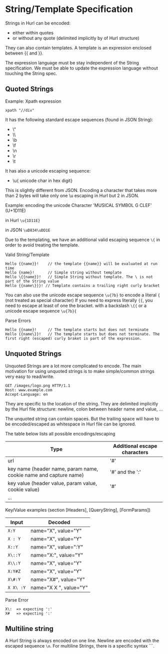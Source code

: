 # String/Template Specification

Strings in Hurl can be encoded:
- either within quotes
- or without any quote (delimited implicitly by of Hurl structure)

They can also contain templates. A template is an expression enclosed between  {{ and }}.

The expression language must be stay independent of the String specification.
We must be able to update the expression language without touching the String spec.



## Quoted Strings

Example: Xpath expression

```xpath "//div"```

It has the following standard escape sequences (found in JSON String):
- \\"
- \\\
- \\b
- \\f
- \\n
- \\r
- \\t
  
It has also a unicode escaping sequence:
- \\u{ unicode char in hex digit}

This is slightly different from JSON. 
Encoding a character that takes more than 2 bytes will take only one \u escaping in Hurl but 2 in JSON.

Example: encoding the unicode Character 'MUSICAL SYMBOL G CLEF' (U+1D11E)

in Hurl
```\u{1D11E}```

in JSON
```\uD834\uDD1E```

Due to the templating, we have an additional valid escaping sequence `\{` in order to avoid treating the template.

Valid String/Template
```
Hello {{name}}!    // the template {{name}} will be evaluated at run time
Hello {name}!      // Simple string without template
Hello \{{name}}!   // Simple String without template. The \ is not part of the String value
Hello {{name\}}}! // Template contains a trailing right curly bracket
```

You can also use the unicode escape sequence `\u{7b}` to encode a literal `{` (not treated as special character)
If you need to express literally `{{`, you need to escape at least of one the bracket.
with a backslash `\{{` or a unicode escape sequence `\u{7b}{`

Parse Errors
```
Hello {{name}!     // The template starts but does not terminate
Hello {{name\}}!   // The template starts but does not terminate. The first right (escaped) curly braket is part of the expression.
```


## Unquoted Strings

Unquoted Strings are a lot more complicated to encode.
The main motivation for using unquoted strings is to make simple/common strings very easy to read/write.

```
GET /images/logo.png HTTP/1.1
Host: www.example.com
Accept-Language: en
```

They are specific to the location of the string.
They are delimited implicitly by the Hurl file structure: newline, colon between header name and value, ...

The unquoted string can contain spaces. 
But the trailing space will have to be encoded/escaped as whitespace in Hurl file can be ignored.

The table below lists all possible encodings/escaping

| Type                                                             |  Additional escape characters  |
|------------------------------------------------------------------|--------------------------------|
| url                                                              | '#'                            |
| key name (header name, param name, cookie name and capture name) | '#' and the ':'                |
| key value (header value, param value, cookie value)              | '#'                            |
|...

Key/Value examples (section [Headers], [QueryString], [FormParams])

| Input     | Decoded                 |
|-----------|-------------------------|
|`X:Y`      | name="X", value="Y"     |
|`X : Y`    | name="X", value="Y"     |
|`X::Y`     | name="X", value=":Y"    |
|`X\::Y`    | name="X:", value="Y"    |
|`X\\:Y`    | name="X\", value="Y"    |
|`X:Y#Z`    | name="X", value="Y"     |
|`X\#:Y`    | name="X#", value="Y"    |
|`X X\ :Y`  | name="X X ", value="Y"  |

Parse Error
```
X\:  => expecting ':'
X#   => expecting ':'
```

## Multiline string

A Hurl String is always encoded on one line. Newline are encoded with the escaped sequence `\n`.
For multiline Strings, there is a specific syntax ```.
